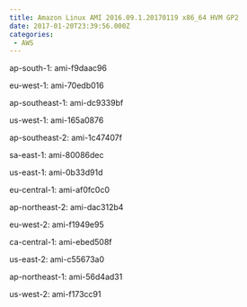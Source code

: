 ```yaml
---
title: Amazon Linux AMI 2016.09.1.20170119 x86_64 HVM GP2
date: 2017-01-20T23:39:56.000Z
categories:
 - AWS
---
```


ap-south-1: ami-f9daac96

eu-west-1: ami-70edb016

ap-southeast-1: ami-dc9339bf

us-west-1: ami-165a0876

ap-southeast-2: ami-1c47407f

sa-east-1: ami-80086dec

us-east-1: ami-0b33d91d

eu-central-1: ami-af0fc0c0

ap-northeast-2: ami-dac312b4

eu-west-2: ami-f1949e95

ca-central-1: ami-ebed508f

us-east-2: ami-c55673a0

ap-northeast-1: ami-56d4ad31

us-west-2: ami-f173cc91

